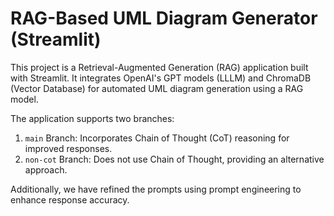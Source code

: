# RAG-Based UML Diagram Generator (Streamlit)

This project is a Retrieval-Augmented Generation (RAG) application built with Streamlit. It integrates OpenAI's GPT models (LLLM) and ChromaDB (Vector Database) for automated UML diagram generation using a RAG model.

The application supports two branches:
1) `main` Branch: Incorporates Chain of Thought (CoT) reasoning for improved responses.
2) `non-cot` Branch: Does not use Chain of Thought, providing an alternative approach.

Additionally, we have refined the prompts using prompt engineering to enhance response accuracy.

